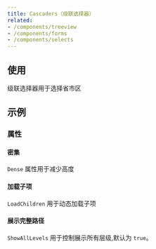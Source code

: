 ```yaml
---
title: Cascaders（级联选择器）
related:
- /components/treeview
- /components/forms
- /components/selects
---
```


## 使用

级联选择器用于选择省市区

<masa-example file="Examples.components.cascaders.Usage"></masa-example>

## 示例

### 属性

#### 密集

`Dense` 属性用于减少高度

<masa-example file="Examples.components.cascaders.Dense"></masa-example>

#### 加载子项

`LoadChildren` 用于动态加载子项

<masa-example file="Examples.components.cascaders.LoadChildren"></masa-example>

#### 展示完整路径

`ShowAllLevels` 用于控制展示所有层级,默认为 `true`。

<masa-example file="Examples.components.cascaders.ShowAllLevels"></masa-example>
